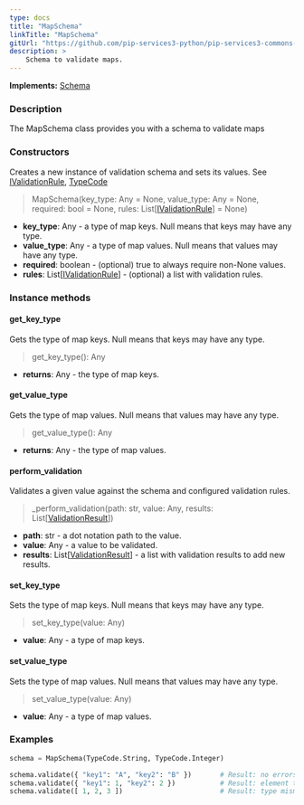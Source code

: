 ```yaml
---
type: docs
title: "MapSchema"
linkTitle: "MapSchema"
gitUrl: "https://github.com/pip-services3-python/pip-services3-commons-python"
description: >
    Schema to validate maps.
---
```


**Implements:** [Schema](../schema)

### Description

The MapSchema class provides you with a schema to validate maps

### Constructors
Creates a new instance of validation schema and sets its values.
See [IValidationRule](../ivalidation_rule), [TypeCode](../convert/type_code)

> MapSchema(key_type: Any = None, value_type: Any = None, required: bool = None,
                 rules: List[[IValidationRule](../ivalidation_rule)] = None)

- **key_type**: Any - a type of map keys. Null means that keys may have any type.
- **value_type**: Any - a type of map values. Null means that values may have any type.
- **required**: boolean - (optional) true to always require non-None values.
- **rules**: List[[IValidationRule](../ivalidation_rule)] - (optional) a list with validation rules.



### Instance methods

#### get_key_type
Gets the type of map keys.
Null means that keys may have any type.

> get_key_type(): Any

- **returns**: Any - the type of map keys.

#### get_value_type
Gets the type of map values.
Null means that values may have any type.

> get_value_type(): Any

- **returns**: Any - the type of map values.

#### perform_validation
Validates a given value against the schema and configured validation rules.

> _perform_validation(path: str, value: Any, results: List[[ValidationResult](../validation_result)])

- **path**: str - a dot notation path to the value.
- **value**: Any - a value to be validated.
- **results**: List[[ValidationResult](../validation_result)] - a list with validation results to add new results.

#### set_key_type
Sets the type of map keys.
Null means that keys may have any type.

> set_key_type(value: Any)

- **value**: Any - a type of map keys.

#### set_value_type
Sets the type of map values.
Null means that values may have any type.

> set_value_type(value: Any)

- **value**: Any - a type of map values.

### Examples
```python
schema = MapSchema(TypeCode.String, TypeCode.Integer)

schema.validate({ "key1": "A", "key2": "B" })       # Result: no errors
schema.validate({ "key1": 1, "key2": 2 })           # Result: element type mismatch
schema.validate([ 1, 2, 3 ])                        # Result: type mismatch

```
